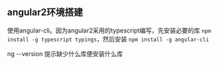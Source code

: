 
## angular2环境搭建

使用angular-cli。因为angular2采用的typescript编写，先安装必要的库 `npm install -g typescript typings`，然后安装 `npm install -g angular-cli`

ng --version 提示缺少什么库便安装什么库
